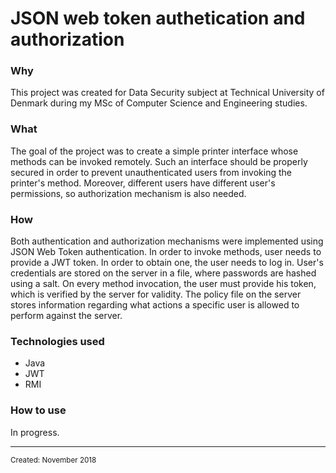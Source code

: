 <html>
<body>
<h1 class="title">JSON web token authetication and authorization</h1>
<h3 class="why">Why</h3>
<p class="why">This project was created for Data Security subject at Technical University of Denmark during my MSc of Computer Science and Engineering studies.</p>
<h3 class="what">What</h3>
<p class="what">The goal of the project was to create a simple printer interface whose methods can be invoked remotely. Such an interface should be properly secured in order to prevent unauthenticated users from invoking the printer's method. Moreover, different users have different user's permissions, so authorization mechanism is also needed.</p>
<h3 class="how">How</h3>
<p class="how">Both authentication and authorization mechanisms were implemented using JSON Web Token authentication. In order to invoke methods, user needs to provide a JWT token. In order to obtain one, the user needs to log in. User's credentials are stored on the server in a file, where passwords are hashed using a salt. On every method invocation, the user must provide his token, which is verified by the server for validity. The policy file on the server stores information regarding what actions a specific user is allowed to perform against the server.</p>
<h3 class="technologies">Technologies used</h3>
<ul class="technologies">
  <li class="technologies">Java</li>
  <li class="technologies">JWT<!--JSON Web Token--></li>
  <li class="technologies">RMI<!--Remote Method Invocation--></li>
</ul>
<h3 class="usage">How to use</h3>
<p class="usage">In progress.</p>
<hr>
<small class="created">Created: November 2018</small>
</body>
</html>
